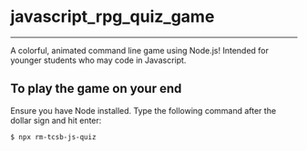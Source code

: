 # javascript_rpg_quiz_game
--------------------------

A colorful, animated command line game using Node.js! Intended for younger students who may code in Javascript.

To play the game on your end
--------------------------

Ensure you have Node installed.
Type the following command after the dollar sign and hit enter:

```
$ npx rm-tcsb-js-quiz
```
